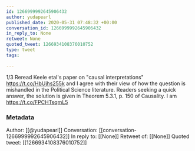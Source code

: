```yaml
---
id: 1266999992645906432
author: yudapearl
published_date: 2020-05-31 07:48:32 +00:00
conversation_id: 1266999992645906432
in_reply_to: None
retweet: None
quoted_tweet: 1266934108376010752
type: tweet
tags:

---
```


1/3 Reread Keele etal's paper on "causal interpretations" https://t.co/HbUjhs255k and I agree with their view of how the question is mishandled in the Political Science literature. Readers seeking a quick answer, the solution is given in Theorem 5.3.1, p. 150 of Causality. I am https://t.co/FPCHTsqmL5

### Metadata

Author: [[@yudapearl]]
Conversation: [[conversation-1266999992645906432]]
In reply to: [[None]]
Retweet of: [[None]]
Quoted tweet: [[1266934108376010752]]
